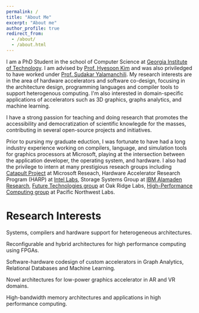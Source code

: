 ```yaml
---
permalink: /
title: "About Me"
excerpt: "About me"
author_profile: true
redirect_from: 
  - /about/
  - /about.html
---
```


I am a PhD Student in the school of Computer Science at [Georgia Institute of Technology](https://www.cc.gatech.edu/).
I am advised by [Prof. Hyesoon Kim](https://www.cc.gatech.edu/fac/hyesoon) and was also priviledged to have worked under [Prof. Sudakar Yalamanchili](https://www.microarch.org/sudha.html). My research interests are in the area of hardware accelerators and software co-design, focusing in the architecture design, programming languages and compiler tools to support heterogenous computing. I'm also interested in domain-specific applications of accelerators such as 3D graphics, graphs analytics, and machine learning. 

I have a strong passion for teaching and doing research that promotes the accessibility and democratization of scientific knowlegde for the masses, contributing in several open-source projects and initiatives.

Prior to pursing my graduate eduction, I was fortunate to have had a long industry experience working on compilers, language, and simulation tools for graphics processors at Microsoft, playing at the intersection between the application developer, the operating system, and hardware. I also had the privilege to intern at many prestigious reseach groups including [Catapult Project](https://www.microsoft.com/en-us/research/project/project-catapult/) at Microsoft Reseach, Hardware Accelerator Research Program (HARP) at [Intel Labs](https://www.intel.com/content/www/us/en/research/overview.html), Storage Systems Group at [IBM Alamaden Research](https://research.ibm.com/labs/almaden/), [Future Technologies group](https://www.ornl.gov/group/ft) at Oak Ridge Labs, [High-Performance Computing group](https://www.pnnl.gov/high-performance-computing) at Pacific Northwest Labs.

Research Interests
======

Systems, compilers and hardware support for heterogeneous architectures.

Reconfigurable and hybrid architectures for high performance computing using FPGAs.

Software-hardware codesign of custom accelerators in Graph Analytics, Relational Databases and Machine Learning.

Novel architectures for low-power graphics accelerator in AR and VR domains.

High-bandwidth memory architectures and applications in high performance computing.